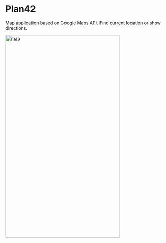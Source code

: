 # Plan42
Map application based on Google Maps API. Find current location or show directions.

<img src="https://user-images.githubusercontent.com/31802943/53524481-2dfeae80-3ae8-11e9-8aea-9d9c663cbace.gif" title="map" width="360" height="640">
